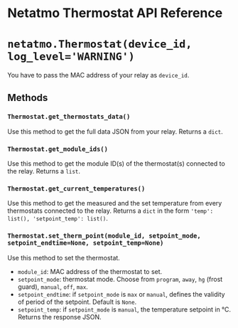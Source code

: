 # Netatmo Thermostat API Reference

# `netatmo.Thermostat(device_id, log_level='WARNING')`
You have to pass the MAC address of your relay as `device_id`.

## Methods

### `Thermostat.get_thermostats_data()`
Use this method to get the full data JSON from your relay. Returns a `dict`.

### `Thermostat.get_module_ids()`
Use this method to get the module ID(s) of the thermostat(s) connected to the relay. Returns a `list`.

### `Thermostat.get_current_temperatures()`
Use this method to get the measured and the set temperature from every thermostats connected to the relay. Returns a `dict` in the form `'temp': list(), 'setpoint_temp': list()`.

### `Thermostat.set_therm_point(module_id, setpoint_mode, setpoint_endtime=None, setpoint_temp=None)`
Use this method to set the thermostat.
- `module_id`: MAC address of the thermostat to set.
- `setpoint_mode`: thermostat mode. Choose from `program`, `away`, `hg` (frost guard), `manual`, `off`, `max`.
- `setpoint_endtime`: if `setpoint_mode` is `max` or `manual`, defines the validity of period of the setpoint. Default is `None`. 
- `setpoint_temp`: if `setpoint_mode` is `manual`, the temperature setpoint in °C.
Returns the response JSON.